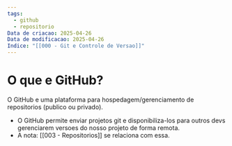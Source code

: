 ```yaml
---
tags:
  - github
  - repositorio
Data de criacao: 2025-04-26
Data de modificacao: 2025-04-26
Indice: "[[000 - Git e Controle de Versao]]"
---
```


# O que e GitHub?
O GitHub e uma plataforma para hospedagem/gerenciamento de repositorios (publico ou privado). 
- O GitHub permite enviar projetos git e disponibiliza-los para outros devs gerenciarem versoes do nosso projeto de forma remota.
- A nota: [[003 - Repositorios]] se relaciona com essa. 